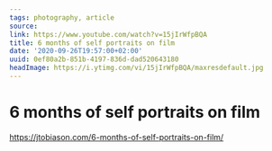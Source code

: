 ```yaml
---
tags: photography, article
source:
link: https://www.youtube.com/watch?v=15jIrWfpBQA
title: 6 months of self portraits on film
date: '2020-09-26T19:57:00+02:00'
uuid: 0ef80a2b-851b-4197-836d-dad520643180
headImage: https://i.ytimg.com/vi/15jIrWfpBQA/maxresdefault.jpg
---
```


# 6 months of self portraits on film
https://jtobiason.com/6-months-of-self-portraits-on-film/
